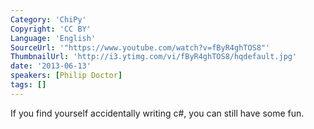 ```yaml
---
Category: 'ChiPy'
Copyright: 'CC BY'
Language: 'English'
SourceUrl: '"https://www.youtube.com/watch?v=fByR4ghTOS8"'
ThumbnailUrl: 'http://i3.ytimg.com/vi/fByR4ghTOS8/hqdefault.jpg'
date: '2013-06-13'
speakers: [Philip Doctor]
tags: []
---
```

If you find yourself accidentally writing c#, you can still have some fun.